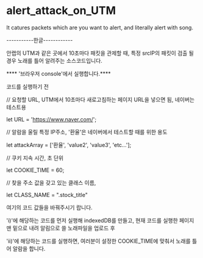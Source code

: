 # alert_attack_on_UTM
It catures packets which are you want to alert, and literally alert with song. 



-----------한글------------

안랩의 UTM과 같은 곳에서 10초마다 패킷을 관제할 때, 특정 srcIP의 패킷이 검출 될 경우 
노래를 틀어 알려주는 소스코드입니다.

**** '브라우저 console'에서 실행합니다.****

코드를 실행하기 전 

// 요청할 URL, UTM에서 10초마다 새로고침하는 페이지 URL을 넣으면 됨, 네이버는 테스트용

let URL = 'https://www.naver.com/';

// 알람을 울릴 특정 IP주소, '환율'은 네이버에서 테스트할 때를 위한 용도

let attackArray = ['환율', 'value2', 'value3', 'etc...'];

// 쿠키 지속 시간, 초 단위

let COOKIE_TIME = 60;

// 찾을 주소 값을 갖고 있는 클래스 이름, 

let CLASS_NAME = ".stock_title"

여기의 코드 값들을 바꿔주시기 랍니다.


'i)'에 해당하는 코드를 먼저 실행해 indexedDB를 만들고, 현재 코드를 실행한 페이지 맨 밑으로 내려 알림으로 쓸 노래파일을 업로드 후

'ii)'에 해당하는 코드를 실행하면, 여러분이 설정한 COOKIE_TIME에 맞춰서 노래를 틀어 알람을 합니다.





